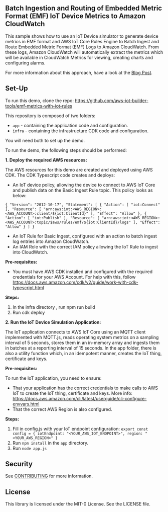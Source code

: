 ## Batch Ingestion and Routing of Embedded Metric Format (EMF) IoT Device Metrics to Amazon CloudWatch

This sample shows how to use an IoT Device simulator to generate device metrics in EMF format and AWS IoT Core Rules Engine to Batch Ingest and Route Embedded Metric Format (EMF) Logs to Amazon CloudWatch. 
From these logs, Amazon CloudWatch will automatically extract the metrics which will be available in CloudWatch Metrics for viewing, creating charts and configuring alarms.

For more information about this approach, have a look at the [Blog Post](https://dev.to/iotbuilders/batch-ingestion-of-iot-device-metrics-into-amazon-cloudwatch-metrics-using-embedded-metric-format-emf-3o6b).

## Set-Up 

To run this demo, clone the repo: https://github.com/aws-iot-builder-tools/emf-metrics-with-iot-rules

This repository is composed of two folders:

* `app` - containing the application code and configuration.
* `infra` - containing the infrastructure CDK code and configuration.

You will need both to set up the demo.

To run the demo, the following steps should be performed:

**1. Deploy the required AWS resources:**

The AWS resources for this demo are created and deployed using AWS CDK. The CDK Typescript code creates and deploys:

* An IoT device policy, allowing the device to connect to AWS IoT Core and publish data on the Basic Ingest Rule topic. This policy looks as below:

`{
"Version": "2012-10-17",
"Statement": [
{
"Action": [
"iot:Connect"
],
"Resource": [
"arn:aws:iot:<AWS_REGION>:<AWS_ACCOUNT>:client/${iot:ClientId}"
],
"Effect": "Allow"
},
{
"Action": [
"iot:Publish"
],
"Resource": [
"arn:aws:iot:<AWS_REGION>:<AWS_ACCOUNT>:topic/$aws/rules/emf/${iot:ClientId}/logs"
],
"Effect": "Allow"
}
]
}
`
* An IoT Rule for Basic Ingest, configured with an action to batch ingest log entries into Amazon CloudWatch.
* An IAM Role with the correct IAM policy allowing the IoT Rule to ingest into CloudWatch.

**Pre-requisites:**

* You must have AWS CDK installed and configured with the required credentials for your AWS Account. For help with this, follow https://docs.aws.amazon.com/cdk/v2/guide/work-with-cdk-typescript.html

**Steps:**

1. In the infra  directory , run npm run build
2. Run cdk deploy

**2. Run the IoT Device Simulation Application:**

The IoT application connects to AWS IoT Core using an MQTT client implemented with MQTT.js, reads operating system metrics on a sampling interval of 5 seconds, stores them in an in-memory array and ingests them in batches at a reporting interval of 15 seconds. In the app folder, there is also a utility function which, in an idempotent manner, creates the IoT thing, certificate and keys.

**Pre-requisites:**

To run the IoT application, you need to ensure:

* That your application has the correct credentials to make calls to AWS IoT to create the IoT thing, certificate and keys.  More info: https://docs.aws.amazon.com/cli/latest/userguide/cli-configure-envvars.html
* That the correct AWS Region is also configured.

**Steps:**

1. Fill in config.js with your IoT endpoint configuration:
`export const config = {
iotEndpoint: "<YOUR_AWS_IOT_ENDPOINT>",
region: "<YOUR_AWS_REGION>"
}`
2. Run `npm install` in the `app` directory.
3. Run `node app.js`

## Security

See [CONTRIBUTING](CONTRIBUTING.md#security-issue-notifications) for more information.

## License

This library is licensed under the MIT-0 License. See the LICENSE file.

